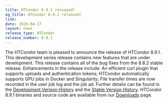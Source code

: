 ```yaml
---
title: HTCondor 8.9.1 released!
og_title: HTCondor 8.9.1 released!
link: 
date: 2019-04-17
layout: news
release_type: HTCondor
release_number: 8.9.1
---
```


The HTCondor team is pleased to announce the release of HTCondor 8.9.1. This development series release contains new features that are under development. This release contains all of the bug fixes from the 8.8.2 stable release.  Enhancements in the release include: An efficient curl plugin that supports uploads and authentication tokens; HTCondor automatically supports GPU jobs in Docker and Singularity; File transfer times are now recorded in the user job log and the job ad.  Further details can be found in the <a href="http://htcondor.org/manual/v8.9.1/DevelopmentReleaseSeries89.html"> Development Version History</a> and the <a href="http://htcondor.org/manual/v8.9.1/StableReleaseSeries88.html"> Stable Version History</a>. HTCondor 8.9.1 binaries and source code are available from our <a href="http://htcondor.org/downloads/">Downloads</a> page. 

